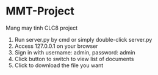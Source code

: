 # MMT-Project
Mang may tinh CLC8 project

1. Run server.py by cmd or simply double-click server.py
2. Access 127.0.0.1 on your browser
3. Sign in with username: admin, password: admin
4. Click button to switch to view list of documents
5. Click to download the file you want
